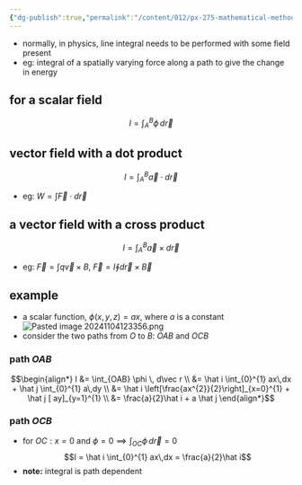 ```yaml
---
{"dg-publish":true,"permalink":"/content/012/px-275-mathematical-methods/d-vector-integration/d1-2/px-275-d2a-line-integrals-with-fields/","created":"2024-11-25T10:50:32.000+00:00","updated":"2024-11-26T10:05:37.325+00:00"}
---
```


- normally, in physics, line integral needs to be performed with some field present
- eg: integral of a spatially varying force along a path to give the change in energy
## for a scalar field
$$I = \int_{A}^{B} \phi\,d\vec r$$

## vector field with a dot product
$$I = \int_{A}^{B} \vec a\cdot d\vec r$$
- eg: $W = \int \vec F \cdot d\vec r$
## a vector field with a cross product
$$I = \int_{A}^{B} \vec a\times d\vec r$$
- eg: $\vec F = \int q \vec v \times B$, $\vec F = I \oint d\vec r \times \vec B$

## example
- a scalar function, $\phi(x,y,z) = ax$, where $a$ is a constant
![Pasted image 20241104123356.png](/img/user/pics/Pasted%20image%2020241104123356.png)
- consider the two paths from $O$ to $B:$ $OAB$ and $OCB$
### path $OAB$
$$\begin{align*}
	I &= \int_{OAB} \phi \, d\vec r \\
	&= \hat i \int_{0}^{1} ax\,dx + \hat j \int_{0}^{1} a\,dy \\
	&= \hat i \left[\frac{ax^{2}}{2}\right]_{x=0}^{1} + \hat j [ ay]_{y=1}^{1} \\
	&= \frac{a}{2}\hat i + a \hat j
\end{align*}$$
### path $OCB$
- for $OC: x=0$ and $\phi = 0 \implies \int_{OC} \phi\,d\vec r = 0$
$$I = \hat i \int_{0}^{1} ax\,dx = \frac{a}{2}\hat i$$
- **note:** integral is path dependent
